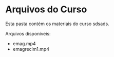 # Arquivos do Curso

Esta pasta contém os materiais do curso sdsads.

Arquivos disponíveis:
- emag.mp4
- emagrecim1.mp4